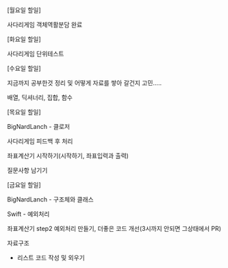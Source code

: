 [월요일 할일]

사다리게임 객체역활분담 완료



[화요일 할일]

사다리게임 단위테스트



[수요일 할일]

지금까지 공부한것 정리 및 어떻게 자료를 쌓아 갈건지 고민…..

배열, 딕셔너리, 집합, 함수



[목요일 할일]

BigNardLanch -  클로저

사다리게임 피드백 후 처리

좌표계산기 시작하기(시작하기, 좌표입력과 출력)

질문사항 남기기



[금요일 할일]

BigNardLanch - 구조체와 클래스

Swift - 예외처리

좌표계산기 step2 예외처리 만들기, 더좋은 코드 개선(3시까지 안되면 그상태에서 PR)

자료구조

- 리스트 코드 작성 및 외우기

